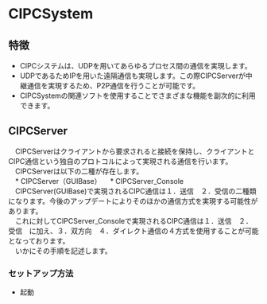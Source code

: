 # CIPCSystem

## 特徴
* CIPCシステムは、UDPを用いてあらゆるプロセス間の通信を実現します。
* UDPであるためIPを用いた遠隔通信も実現します。この際CIPCServerが中継通信を実現するため、P2P通信を行うことが可能です。
* CIPCSystemの関連ソフトを使用することでさまざまな機能を副次的に利用できます。 

## CIPCServer
　CIPCServerはクライアントから要求されると接続を保持し、クライアントとCIPC通信という独自のプロトコルによって実現される通信を行います。  
　CIPCServerは以下の二種が存在します。  
　* CIPCServer（GUIBase）
　* CIPCServer_Console
　CIPCServer(GUIBase)で実現されるCIPC通信は１．送信　２．受信の二種類になります。今後のアップデートによりそのほかの通信方式を実現する可能性があります。  
　これに対してCIPCServer_Consoleで実現されるCIPC通信は１．送信　２．受信　に加え、３．双方向　４．ダイレクト通信の４方式を使用することが可能となっております。  
　いかにその手順を記述します。  
### セットアップ方法
* 起動
　
　

